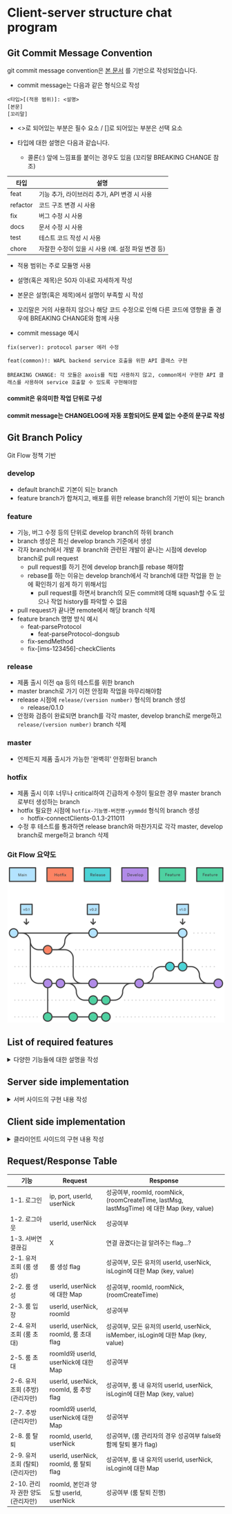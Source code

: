 # Client-server structure chat program

## Git Commit Message Convention

git commit message convention은 [본 문서](https://www.conventionalcommits.org/ko/v1.0.0/) 를 기반으로 작성되었습니다.

* commit message는 다음과 같은 형식으로 작성
```
<타입>[(적용 범위)]: <설명>
[본문]
[꼬리말]
```
* <>로 되어있는 부분은 필수 요소 / []로 되어있는 부분은 선택 요소

* 타입에 대한 설명은 다음과 같습니다.
    - 콜론(:) 앞에 느낌표를 붙이는 경우도 있음 (꼬리말 BREAKING CHANGE 참조)

| 타입     | 설명                                               |
| -------- | -------------------------------------------------- |
| feat     | 기능 추가, 라이브러리 추가, API 변경 시 사용       |
| refactor | 코드 구조 변경 시 사용                             |
| fix      | 버그 수정 시 사용                                  |
| docs     | 문서 수정 시 사용                                  |
| test     | 테스트 코드 작성 시 사용                           |
| chore    | 자잘한 수정이 있을 시 사용 (예. 설정 파일 변경 등) |

* 적용 범위는 주로 모듈명 사용

* 설명(혹은 제목)은 50자 이내로 자세하게 작성

* 본문은 설명(혹은 제목)에서 설명이 부족할 시 작성

* 꼬리말은 거의 사용하지 않으나 해당 코드 수정으로 인해 다른 코드에 영향을 줄 경우에 BREAKING CHANGE와 함께 사용

* commit message 예시
```
fix(server): protocol parser 에러 수정
```
```
feat(common)!: WAPL backend service 호출을 위한 API 클래스 구현

BREAKING CHANGE: 각 모듈은 axois를 직접 사용하지 않고, common에서 구현한 API 클래스를 사용하여 service 호출할 수 있도록 구현해야함
```

#### commit은 유의미한 작업 단위로 구성
#### commit message는 CHANGELOG에 자동 포함되어도 문제 없는 수준의 문구로 작성

## Git Branch Policy

Git Flow 정책 기반

### develop
- default branch로 기본이 되는 branch
- feature branch가 합쳐지고, 배포를 위한 release branch의 기반이 되는 branch

### feature
- 기능, 버그 수정 등의 단위로 develop branch의 하위 branch
- branch 생성은 최신 develop branch 기준에서 생성
- 각자 branch에서 개발 후 branch와 관련된 개발이 끝나는 시점에 develop branch로 pull request
    - pull request를 하기 전에 develop branch를 rebase 해야함
    - rebase를 하는 이유는 develop branch에서 각 branch에 대한 작업을 한 눈에 확인하기 쉽게 하기 위해서임
        - pull request를 하면서 branch의 모든 commit에 대해 squash할 수도 있으나 작업 history를 파악할 수 없음
- pull request가 끝나면 remote에서 해당 branch 삭제
- feature branch 명명 방식 예시
    - feat-parseProtocol
        - feat-parseProtocol-dongsub
    - fix-sendMethod
    - fix-[ims-123456]-checkClients

### release
- 제품 출시 이전 qa 등의 테스트를 위한 branch
- master branch로 가기 이전 안정화 작업을 마무리해야함
- release 시점에 `release/(version number)` 형식의 branch 생성
    - release/0.1.0
- 안정화 검증이 완료되면 branch를 각각 master, develop branch로 merge하고 `release/(version number)` branch 삭제

### master
- 언제든지 제품 출시가 가능한 '완벽히' 안정화된 branch

### hotfix
- 제품 출시 이후 너무나 critical하여 긴급하게 수정이 필요한 경우 master branch로부터 생성하는 branch
- hotfix 필요한 시점에 `hotfix-기능명-버전명-yymmdd` 형식의 branch 생성
    - hotfix-connectClients-0.1.3-211011
- 수정 후 테스트를 통과하면 release branch와 마찬가지로 각각 master, develop branch로 merge하고 branch 삭제

### Git Flow 요약도
![gitFlowConcept](./git_flow_concept.svg)

## List of required features
<details>
  <summary>
    다양한 기능들에 대한 설명을 작성
  </summary>  
  <div class="feature-list">    
    <div class="feature-item">
      <h3 class="feature-name"> 01. 로그인/로그아웃 </h3>
      <p class="feature-detail"> 
        * 클라이언트가 서버에 로그인/로그아웃 하는 경우에 대한 기능<br>
        &emsp; (참고) 의도치 않게 서버와의 연결이 끊긴 경우에 대한 response에 대한 기능도 필요<br>
        * 로그인한 후 룸 목록을 보여주도록 함 (서버에서 과거 채팅 기록을 보여주지는 않더라도 이미 대화를 나눴던 룸 목록을 보내주도록 할 것)<br>
        * 로그아웃하면 초기 로그인 화면으로 돌아오도록 함
      </p>
    </div>
    <div class="feature-item">
      <h3 class="feature-name"> 02. 룸 관련 기능 </h3>
      <p class="feature-detail">
        * 생성<br>
        &emsp; - 생성 버튼 클릭 시 서버에 저장된 모든 유저 목록 보내주기<br>
        &emsp; - 원하는 유저 목록 선택 후 룸 생성 & 생성 완료되면 해당 룸 진입<br><br>
        * 입장<br>
        &emsp; - 입장하고자 하는 룸 클릭 시 룸 진입<br>
        &emsp; - 룸 멤버에게 누가 입장했는지 broadcast<br><br>
        * 룸 멤버 조회<br>
        &emsp; - 조회 버튼 클릭 시 현재 룸의 유저 목록 보내주기<br><br>
        * 초대<br>
        &emsp; - 초대 버튼 클릭 시 서버에 저장된 모든 유저 목록과 현재 방 참여여부 보내주기<br>
        &emsp; - 원하는 유저 목록 선택 후 초대 & 초대된 멤버에 대해 broadcast<br> 
        &emsp; - 초대된 유저의 룸 목록에 해당 룸 추가<br><br>
        * 추방<br>
        &emsp; - 추방 버튼 클릭 시 서버에 저장된 현재 룸의 유저 목록 보내주기<br>
        &emsp; - 원하는 유저 목록 선택 후 추방 & 추방된 멤버에 대해 broadcast<br>
        &emsp; - 룸 진입되어있는 유저들은 룸 목록으로 나가짐<br><br>
        * 탈퇴<br>
        &emsp; - 탈퇴 버튼 클릭 시 1차적으로 확인 팝업 띄우고 탈퇴 진행<br>
        &emsp; - 탈퇴한 유저는 룸 목록으로 나가짐 & 탈퇴한 멤버에 대해 broadcast<br>
        &emsp; - 탈퇴하고자 하는 유저가 룸 관리자인 경우 다음 관리자 정하도록 유도<br>
        &emsp;&emsp; - 즉 현재 룸의 유저 목록 받아서 선택하도록 해야함<br>
        &emsp;&emsp; - 선택하고나면 룸 관리자가 변경되고 관리자 변경에 대해 broadcast<br>
        &emsp; - 1:1 룸이라면 탈퇴 불가 (대화 내용만 사라지는 것)<br>
      </p>
    </div>
    <div class="feature-item">
      <h3 class="feature-name"> 03. 전송 관련 기능 </h3>
      <p class="feature-detail">
        * 텍스트 메세지 전송<br>
        &emsp; - 텍스트 전송 & 텍스트 id를 가짐 (메세지 길이 제한은...?)<br>
        &emsp; - 누가 보냈는지에 대한 정보를 포함해 해당 룸에 텍스트 broadcast<br><br>
        * 파일 전송<br>
        &emsp; - byte로 변환하여 보낼 예정이므로 확장자 제한은 없을 것 (byte 길이 제한은...?)<br>
        &emsp; - 누가 보냈는지에 대한 정보를 포함해 해당 룸에 '파일명.확장자' 텍스트로 broadcast<br>
        &emsp;&emsp; - 즉, 룸에서 볼 때는 텍스트 메세지와 동일하며 텍스트 id를 가짐<br><br>
      </p>
    </div>
    <div class="feature-item">
      <h3 class="feature-name"> 04. 메세지/파일 관리 기능 </h3>
      <p class="feature-detail">
        * 텍스트 메세지 삭제 (클라이언트 단 실시간 반영때문에 구현 여부는 고민)<br>
        &emsp; - 유저가 본인이 보낸 메세지 삭제하는 기능<br>
        &emsp; - 텍스트 id를 확인하여 삭제하고 해당 룸에 id broadcast하여 '삭제된 메세지입니다.'로 변경할 수 있도록 함<br><br>
        * 파일 목록 조회<br>
        &emsp; - 룸에 업로드된 파일 목록 조회 기능<br>
        &emsp; - 파일 수, 파일명, 파일 크기, 확장자, 업로드한 날짜, 텍스트 id 정보 조회<br>
        &emsp;&emsp; - 각 파일에 대한 정보(텍스트 id 제외)를 한 눈에 보여줄 수 있도록 함<br><br>
        * 파일 다운로드<br>
        &emsp; - 조회한 목록 중 원하는 파일을 선택하여 다운로드할 수 있도록 하는 기능<br><br>
        * 파일 삭제 (클라이언트 단 실시간 반영때문에 구현 여부는 고민)<br>
        &emsp; - 조회한 목록 중 원하는 파일을 선택하여 삭제할 수 있도록 하는 기능<br>
        &emsp; - 해당 파일을 업로드한 텍스트 id를 확인하여 삭제하고 해당 룸에 id broadcast하여 '삭제된 메세지입니다.'로 변경할 수 있도록 함<br><br>
      </p>
    </div>
  </div>
</details>


## Server side implementation
<details>
  <summary>
    서버 사이드의 구현 내용 작성
  </summary>  
  <div class="server-side-impl-list">    
    <div class="server-side-impl-item">
      <h3 class="server-side-impl-name"> 01. 로그인/로그아웃 </h3>
      <p class="server-side-impl-detail">
        * 1-1. 로그인<br>
        &emsp; - 클라이언트의 로그인 시도 시 Socket을 맺고 해당 유저가 이미 대화를 나눴던 방들에 대한 정보 response<br>
        &emsp; &emsp; - roomId, roomNick, (roomCreateTime, lastMsg, lastMsgTime 등)에 대한 Map...?<br>
        &emsp; - 한 번 로그인하면 userId, userNick을 매번 protocol에 담지 않을 수 있도록 Socket 클래스의 하위 클래스 구현할 것 <br><br>
        * 1-2. 로그아웃<br>
        &emsp; - 클라이언트의 로그아웃 시도 시 Socket을 끊고 성공여부 response<br><br>
        * 1-3. 서버연결끊김<br>
        &emsp; - 연결이 끊겼는데 이를 알려주는 flag를 response...?
      </p>
    </div>
    <div class="server-side-impl-item">
      <h3 class="server-side-impl-name"> 02. 룸 관련 기능 </h3>
      <p class="server-side-impl-detail">
        * 2-1. 유저 조회 (룸 생성)<br>
        &emsp; - 클라이언트의 요청을 받으면 모든 유저에 대한 정보 response<br>
        &emsp; &emsp; - userId, userNick, isLogin에 대한 Map...?<br><br>
        * 2-2. 룸 생성<br>
        &emsp; - 클라이언트로부터 받은 유저 목록을 통해 룸 생성<br>
        &emsp; - 기존의 roomId와 겹치지 않는 roomId 생성 및 정해진 명명 규칙에 따라 roomNick 정하여 response<br><br>
        &emsp; &emsp; - roomId, roomNick, (roomCreateTime)에 대한 Map...?<br><br>
        * 2-3.  룸 입장<br>
        &emsp; - roomId를 통해 해당 룸에 누가 입장했는지 broadcast<br>
        &emsp; - 이 때, Socket 하위 클래스에서 들고있는 userNick을 이용하여 누가 입장했는지 알려주면 됨<br><br>
        * 2.4. 유저 조회 (룸 초대)<br>
        &emsp; - roomId를 통해 모든 유저에 대한 정보 response<br>
        &emsp;&emsp; - userId, userNick, isMember, isLogin에 대한 Map<br><br>
        * 2.5 룸 초대<br>
        &emsp; - 클라이언트로부터 받은 roomId와 유저 목록을 통해 룸에 유저 초대 후 성공여부 response<br>
      </p>
    </div>
    <div class="server-side-impl-item">
      <h3 class="server-side-impl-name"> 03. 전송 관련 기능 </h3>
      <p class="server-side-impl-detail"> 
        * 텍스트 메세지 전송<br>
        &emsp;- 해당 룸에 메세지 broadcast -> Client에 처리결과(Success면 Text ID 부여/Fail이면 에러 출력) Response<br>
        &emsp;- Response = Text ID + '텍스트 메세지 전송'에 대한 Request Number + 처리결과<br><br>
        * 파일 전송<br>
        &emsp;- 해당 룸에 파일 업로드 -> 해당 룸에 '파일명.확장자' 텍스트로 broadcast -> Client에 처리결과(Success면 Text ID 부여/Fail이면 에러 출력) Response<br>
        &emsp;- Response = Text ID + '파일 전송'에 대한 Request Number + 처리결과<br><br>
      </p>
    </div>
    <div class="server-side-impl-item">
      <h3 class="server-side-impl-name"> 04. 메세지/파일 관리 기능 </h3>
      <p class="server-side-impl-detail"> 
        * 텍스트 메세지 삭제 (클라이언트 단 실시간 반영때문에 구현 여부는 고민)<br>
	        &emsp;- 텍스트 id를 확인하여 삭제하고 해당 룸에 broadcast하여 '삭제된 메세지입니다.'로 변경할 수 있도록 함<br>
	        &emsp;- Client에 처리결과(Success면 Text ID 부여/Fail이면 에러 출력) Response<br>
	        &emsp;- Response = Text ID + '텍스트 메세지 삭제'의 Request Number + 처리결과<br><br>
        * 파일 목록 조회<br>
            &emsp;- 파일 수, 파일명, 파일 크기, 확장자, 업로드한 날짜, 텍스트 id 정보 조회<br>
            &emsp;- 각 파일에 대한 정보(텍스트 id 제외)를 한 눈에 요청자에게 Response<br>
            &emsp;- Client에 처리결과(Success면 Text ID 부여/Fail이면 에러 출력) Response<br>
            &emsp;- Response = Text ID + '파일 목록 조회'의 Request Number + 처리결과 + 위의 목록 내용<br><br>
        * 파일 다운로드<br>
            &emsp;- Client에 처리결과(Success면 Text ID 부여/Fail이면 에러 출력) Response<br>
            &emsp;- Response = Text ID + '파일 다운로드'의 Request Number + 처리결과 + 파일<br><br>
        * 파일 삭제 (클라이언트 단 실시간 반영때문에 구현 여부는 고민)<br>
            &emsp;- 해당 파일 삭제 -> 해당 룸에 '파일명 삭제되었습니다' broadcast<br>
            &emsp;- 해당 파일을 업로드한 텍스트 ID를 확인하여 메세지 삭제<br>
            &emsp;- Client에 처리결과(Success면 Text ID 부여/Fail이면 에러 출력) Response<br>
            &emsp;- Response = Text ID + '파일 삭제'의 Request Number + 처리결과<br><br>
      </p>
    </div>
  </div>
</details>

## Client side implementation
<details>
  <summary>
    클라이언트 사이드의 구현 내용 작성
  </summary>  
  <div class="client-side-impl-list">    
    <div class="client-side-impl-item">
      <h3 class="client-side-impl-name"> 01. 로그인/로그아웃 </h3>
      <p class="client-side-impl-detail"> 설명 </p>
    </div>
    <div class="client-side-impl-item">
      <h3 class="client-side-impl-name"> 02. 룸 관련 기능 </h3>
      <p class="client-side-impl-detail"> 설명 </p>
    </div>
    <div class="client-side-impl-item">
      <h3 class="client-side-impl-name"> 03. 전송 관련 기능 </h3>
      <p class="client-side-impl-detail">
        * 텍스트 메세지 전송<br>
	        &emsp;- Request = '텍스트 메세지 전송'의 Request Number + 요청자ID + 룸번호 + 메세지<br><br>
        * 파일 전송<br>
            &emsp;- Request = '파일 전송'의 Request Number + 요청자ID + 룸번호 + 파일<br><br>
    </p>
    </div>
    <div class="client-side-impl-item">
      <h3 class="client-side-impl-name"> 04. 메세지/파일 관리 기능 </h3>
      <p class="client-side-impl-detail">
        * 텍스트 메세지 삭제 (클라이언트 단 실시간 반영때문에 구현 여부는 고민)<br>
	        &emsp;- Request = '텍스트 메세지 삭제'의 Request Number + 요청자ID + 룸번호<br><br>
        * 파일 목록 조회<br>
            &emsp;- Request = '파일 목록 조회'의 Request Number + 요청자ID + 룸번호<br><br>
        * 파일 다운로드<br>
            &emsp;- Request = '파일 다운로드'의 Request Number + 요청자ID + 룸번호 + 파일 이름<br><br>
        * 파일 삭제 (클라이언트 단 실시간 반영때문에 구현 여부는 고민)<br>
            &emsp;- Request = '파일 삭제'의 Request Number + 요청자ID + 룸번호 + 파일 이름<br><br>
    </p>
    </div>
  </div>
</details>

## Request/Response Table
| 기능 | Request | Response |
| ------ | ------------- |-------------- |
| 1-1. 로그인 | ip, port, userId, userNick | 성공여부, roomId, roomNick, (roomCreateTime, lastMsg, lastMsgTime) 에 대한 Map (key, value) |
| 1-2. 로그아웃 | userId, userNick | 성공여부 |
| 1-3. 서버연결끊김 | X | 연결 끊겼다는걸 알려주는 flag...? |
| 2-1. 유저 조회 (룸 생성) | 룸 생성 flag | 성공여부, 모든 유저의 userId, userNick, isLogin에 대한 Map (key, value) |
| 2-2. 룸 생성 | userId, userNick에 대한 Map | 성공여부, roomId, roomNick, (roomCreateTime) |
| 2-3. 룸 입장 | userId, userNick, roomId | 성공여부 |
| 2-4. 유저 조회 (룸 초대) | userId, userNick, roomId, 룸 초대 flag | 성공여부, 모든 유저의 userId, userNick, isMember, isLogin에 대한 Map (key, value) |
| 2-5. 룸 초대 | roomId와 userId, userNick에 대한 Map | 성공여부 |
| 2-6. 유저 조회 (추방) (관리자만) |  userId, userNick, roomId, 룸 추방 flag | 성공여부, 룸 내 유저의 userId, userNick, isLogin에 대한 Map (key, value) |
| 2-7. 추방 (관리자만) | roomId와 userId, userNick에 대한 Map | 성공여부 |
| 2-8. 룸 탈퇴 | roomId, userId, userNick | 성공여부, (룸 관리자의 경우 성공여부 false와 함께 탈퇴 불가 flag) |
| 2-9. 유저 조회 (탈퇴) (관리자만) | userId, userNick, roomId, 룸 탈퇴 flag | 성공여부, 룸 내 유저의 userId, userNick, isLogin에 대한 Map |
| 2-10. 관리자 권한 양도 (관리자만) | roomId, 본인과 양도할 userId, userNick | 성공여부 (룸 탈퇴 진행) |